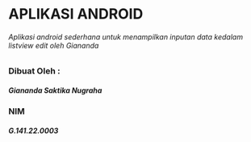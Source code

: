 # APLIKASI ANDROID
###### Aplikasi android sederhana untuk menampilkan inputan data kedalam listview edit oleh Giananda

### Dibuat Oleh :
##### Giananda Saktika Nugraha
### NIM
##### G.141.22.0003